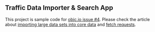## Traffic Data Importer & Search App

This project is sample code for [objc.io issue #4](http://www.objc.io/issue-4). Please check the article about [importing large data sets into core data](http://www.objc.io/issue-4/importing-large-data-sets-into-core-data.html) and [fetch requests](http://www.objc.io/issue-4/core-data-fetch-requests.html).
